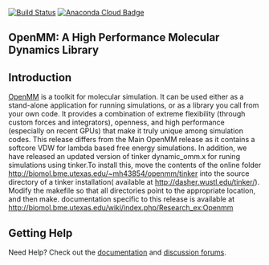 [![Build Status](https://travis-ci.org/pandegroup/openmm.svg?branch=master)](https://travis-ci.org/pandegroup/openmm?branch=master)
[![Anaconda Cloud Badge](https://anaconda.org/omnia/openmm/badges/downloads.svg)](https://anaconda.org/omnia/openmm)

## OpenMM: A High Performance Molecular Dynamics Library

Introduction
------------

[OpenMM](http://openmm.org) is a toolkit for molecular simulation. It can be used either as a stand-alone application for running simulations, or as a library you call from your own code. It
provides a combination of extreme flexibility (through custom forces and integrators), openness, and high performance (especially on recent GPUs) that make it truly unique among simulation codes.  This release differs from the 
Main OpenMM release as it contains a softcore VDW for lambda based free energy 
simulations. In addition, we have released an updated version of tinker dynamic_omm.x for
runing simulations using tinker.To install this, move the contents of the online folder http://biomol.bme.utexas.edu/~mh43854/openmm/tinker
 into the source directory of a tinker installation( available at http://dasher.wustl.edu/tinker/).
 Modify the makefile so that all directories point to the appropriate location,
 and then make. documentation specific to this release is available at http://biomol.bme.utexas.edu/wiki/index.php/Research_ex:Openmm


Getting Help
------------

Need Help? Check out the [documentation](http://docs.openmm.org/) and [discussion forums](https://simtk.org/forums/viewforum.php?f=161).
